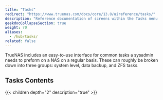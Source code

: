 ```yaml
---
title: "Tasks"
redirect: "https://www.truenas.com/docs/core/13.0/uireference/tasks/"
description: "Reference documentation of screens within the Tasks menu option."
geekdocCollapseSection: true
weight: 70
aliases:
  - /hub/tasks/
related: false
---
```


TrueNAS includes an easy-to-use interface for common tasks a sysadmin needs to preform on a NAS on a regular basis.
These can roughly be broken down into three groups: system level, data backup, and ZFS tasks.

<div class="noprint">

## Tasks Contents

{{< children depth="2" description="true" >}}

</div>
